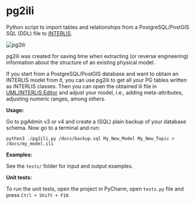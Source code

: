 # pg2ili
Python script to import tables and relationships from a PostgreSQL/PostGIS SQL (DDL) file to [INTERLIS](https://www.interlis.ch/en).

![pg2ili](https://user-images.githubusercontent.com/652785/70843347-9fe97f80-1dfe-11ea-9a18-3780fd41d965.png)

pg2ili was created for saving time when extracting (or reverse engineering) information about the structure of an existing physical model.

If you start from a PostgreSQL/PostGIS database and want to obtain an INTERLIS model from it, you can use pg2ili to get all your PG tables written as INTERLIS classes. Then you can open the obtained ili file in [UML/INTERLIS Editor](https://github.com/AgenciaImplementacion/umleditor/) and adjust your model, i.e., adding meta-attributes, adjusting numeric ranges, among others.

**Usage:**

Go to pgAdmin v3 or v4 and create a (SQL) plain backup of your database schema. Now go to a terminal and run:

    python3 ./pg2ili.py /docs/backup.sql My_New_Model My_New_Topic > /docs/my_model.ili


**Examples:**

See the `tests/` folder for input and output examples.


**Unit tests:**

To run the unit tests, open the project in PyCharm, open `tests.py` file and press `Ctrl + Shift + F10`.
